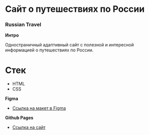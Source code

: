 # Сайт о путешествиях по России

### Russian Travel

**Интро**

Одностраничный адаптивный сайт с полезной и интересной информацией о путешествиях по России.

# Стек
- HTML
- CSS

**Figma**

* [Ссылка на макет в Figma](https://www.figma.com/file/5S2WSbEFL6awjVWJ0NWL8Q/Sprint-3_-Russia-_-desktop-mobile?node-id=28503%3A0)

**Github Pages**

* [Ссылка на сайт](https://abonent-01.github.io/russian-travel/)
